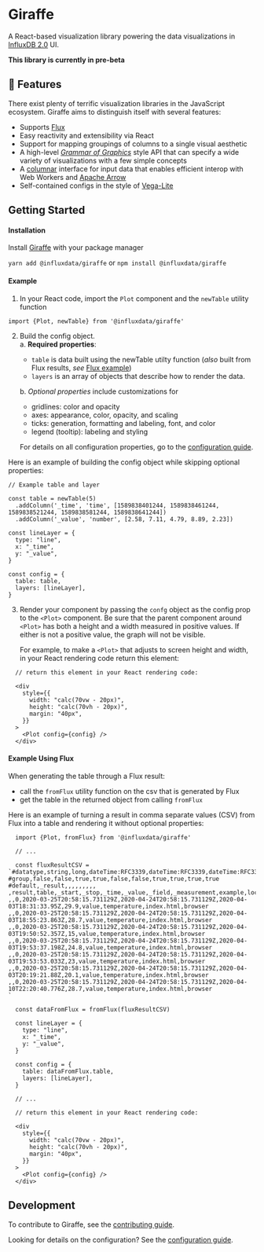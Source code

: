 # Giraffe

A React-based visualization library powering the data visualizations in [InfluxDB 2.0](https://github.com/influxdata/influxdb/) UI.

**This library is currently in pre-beta**

## 🦒 Features

There exist plenty of terrific visualization libraries in the JavaScript ecosystem.
Giraffe aims to distinguish itself with several features:

- Supports [Flux](https://www.influxdata.com/products/flux)
- Easy reactivity and extensibility via React
- Support for mapping groupings of columns to a single visual aesthetic
- A high-level [_Grammar of Graphics_](http://vita.had.co.nz/papers/layered-grammar.pdf) style API that can specify a wide variety of visualizations with a few simple concepts
- A [columnar](https://observablehq.com/@mbostock/manipulating-flat-arrays) interface for input data that enables efficient interop with Web Workers and [Apache Arrow](https://arrow.apache.org/)
- Self-contained configs in the style of [Vega-Lite](https://vega.github.io/vega-lite/)

## Getting Started [](#getting-started)

#### Installation

Install [Giraffe](https://www.npmjs.com/package/@influxdata/giraffe) with your package manager

`yarn add @influxdata/giraffe` or `npm install @influxdata/giraffe`

#### Example

1. In your React code, import the `Plot` component and the `newTable` utility function

```
import {Plot, newTable} from '@influxdata/giraffe'
```

2. Build the config object.  
   a. **Required properties**:

   - `table` is data built using the newTable utilty function (_also_ built from Flux results, _see_ [Flux example](./README.md#example-using-flux))
   - `layers` is an array of objects that describe how to render the data.

   b. _Optional properties_ include customizations for

   - gridlines: color and opacity
   - axes: appearance, color, opacity, and scaling
   - ticks: generation, formatting and labeling, font, and color
   - legend (tooltip): labeling and styling

   For details on all configuration properties, go to the [configuration guide](./giraffe/README.md#config).

Here is an example of building the config object while skipping optional properties:

```
// Example table and layer

const table = newTable(5)
  .addColumn('_time', 'time', [1589838401244, 1589838461244, 1589838521244, 1589838581244, 1589838641244])
  .addColumn('_value', 'number', [2.58, 7.11, 4.79, 8.89, 2.23])

const lineLayer = {
  type: "line",
  x: "_time",
  y: "_value",
}

const config = {
  table: table,
  layers: [lineLayer],
}
```

3. Render your component by passing the `confg` object as the config prop to the `<Plot>` component. Be sure that the parent component around `<Plot>` has both a height and a width measured in positive values. If either is not a positive value, the graph will not be visible.

   For example, to make a `<Plot>` that adjusts to screen height and width, in your React rendering code return this element:

```
  // return this element in your React rendering code:

  <div
    style={{
      width: "calc(70vw - 20px)",
      height: "calc(70vh - 20px)",
      margin: "40px",
    }}
  >
    <Plot config={config} />
  </div>
```

#### Example Using Flux [](#example-using-flux)

When generating the table through a Flux result:

- call the `fromFlux` utility function on the csv that is generated by Flux
- get the table in the returned object from calling `fromFlux`

Here is an example of turning a result in comma separate values (CSV) from Flux into a table and rendering it without optional properties:

```
  import {Plot, fromFlux} from '@influxdata/giraffe'

  // ...

  const fluxResultCSV = `#datatype,string,long,dateTime:RFC3339,dateTime:RFC3339,dateTime:RFC3339,double,string,string,string,string
#group,false,false,true,true,false,false,true,true,true,true
#default,_result,,,,,,,,,
,result,table,_start,_stop,_time,_value,_field,_measurement,example,location
,,0,2020-03-25T20:58:15.731129Z,2020-04-24T20:58:15.731129Z,2020-04-03T18:31:33.95Z,29.9,value,temperature,index.html,browser
,,0,2020-03-25T20:58:15.731129Z,2020-04-24T20:58:15.731129Z,2020-04-03T18:55:23.863Z,28.7,value,temperature,index.html,browser
,,0,2020-03-25T20:58:15.731129Z,2020-04-24T20:58:15.731129Z,2020-04-03T19:50:52.357Z,15,value,temperature,index.html,browser
,,0,2020-03-25T20:58:15.731129Z,2020-04-24T20:58:15.731129Z,2020-04-03T19:53:37.198Z,24.8,value,temperature,index.html,browser
,,0,2020-03-25T20:58:15.731129Z,2020-04-24T20:58:15.731129Z,2020-04-03T19:53:53.033Z,23,value,temperature,index.html,browser
,,0,2020-03-25T20:58:15.731129Z,2020-04-24T20:58:15.731129Z,2020-04-03T20:19:21.88Z,20.1,value,temperature,index.html,browser
,,0,2020-03-25T20:58:15.731129Z,2020-04-24T20:58:15.731129Z,2020-04-10T22:20:40.776Z,28.7,value,temperature,index.html,browser
`

  const dataFromFlux = fromFlux(fluxResultCSV)

  const lineLayer = {
    type: "line",
    x: "_time",
    y: "_value",
  }

  const config = {
    table: dataFromFlux.table,
    layers: [lineLayer],
  }

  // ...

  // return this element in your React rendering code:

  <div
    style={{
      width: "calc(70vw - 20px)",
      height: "calc(70vh - 20px)",
      margin: "40px",
    }}
  >
    <Plot config={config} />
  </div>
```

## Development

To contribute to Giraffe, see the [contributing guide](./CONTRIBUTING.md).

Looking for details on the configuration? See the [configuration guide](./giraffe/README.md#config).
